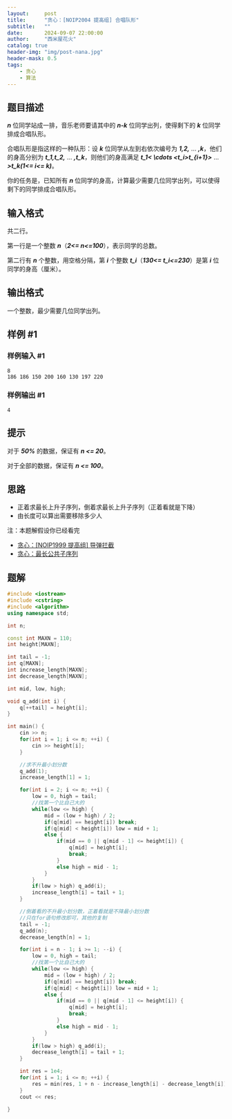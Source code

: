 ```yaml
---
layout:     post
title:      "贪心：[NOIP2004 提高组] 合唱队形"
subtitle:   ""
date:       2024-09-07 22:00:00
author:     "西米屋花火"
catalog: true
header-img: "img/post-nana.jpg"
header-mask: 0.5
tags:
    - 贪心
    - 算法
---
```


## 题目描述

***n*** 位同学站成一排，音乐老师要请其中的 ***n-k*** 位同学出列，使得剩下的 ***k*** 位同学排成合唱队形。

合唱队形是指这样的一种队形：设 ***k*** 位同学从左到右依次编号为 ***1,2,*** … ***,k***，他们的身高分别为 ***t\_1,t\_2,*** … ***,t\_k***，则他们的身高满足 ***t\_1< \cdots \<t\_i>t\_{i+1}>*** … ***>t\_k(1<= i<= k)***。

你的任务是，已知所有 ***n*** 位同学的身高，计算最少需要几位同学出列，可以使得剩下的同学排成合唱队形。

## 输入格式

共二行。

第一行是一个整数 ***n***（***2<= n<=100***），表示同学的总数。

第二行有 ***n*** 个整数，用空格分隔，第 ***i*** 个整数 ***t\_i***（***130<= t\_i<=230***）是第 ***i*** 位同学的身高（厘米）。

## 输出格式

一个整数，最少需要几位同学出列。

## 样例 #1

### 样例输入 #1

    8
    186 186 150 200 160 130 197 220

### 样例输出 #1

    4

## 提示

对于 ***50%*** 的数据，保证有 ***n <= 20***。

对于全部的数据，保证有 ***n <= 100***。

## 思路

*   正着求最长上升子序列，倒着求最长上升子序列（正着看就是下降）
*   由长度可以算出需要移除多少人

注：本题解假设你已经看完

*   [贪心：\[NOIP1999 提高组\] 导弹拦截](https://blog.ximiwu.fun/2024/09/02/daodanlanjie/)
*   [贪心：最长公共子序列](https://blog.ximiwu.fun/2024/09/06/zuichanggonggongzixulie/)

## 题解

```cpp
#include <iostream>
#include <cstring>
#include <algorithm>
using namespace std;

int n;

const int MAXN = 110;
int height[MAXN];

int tail = -1;
int q[MAXN];
int increase_length[MAXN];
int decrease_length[MAXN];

int mid, low, high;

void q_add(int i) {
    q[++tail] = height[i];
}

int main() {
    cin >> n;
    for(int i = 1; i <= n; ++i) {
        cin >> height[i];
    }

    //求不升最小划分数
    q_add(1);
    increase_length[1] = 1;

    for(int i = 2; i <= n; ++i) {
        low = 0, high = tail;
        //找第一个比自己大的
        while(low <= high) {
            mid = (low + high) / 2;
            if(q[mid] == height[i]) break;
            if(q[mid] < height[i]) low = mid + 1;
            else {
                if(mid == 0 || q[mid - 1] <= height[i]) {
                    q[mid] = height[i];
                    break;
                }
                else high = mid - 1;
            }
        }
        if(low > high) q_add(i);
        increase_length[i] = tail + 1;
    }

    //倒着看的不升最小划分数，正着看就是不降最小划分数
    //只在for语句修改即可，其他的复制
    tail = -1;
    q_add(n);
    decrease_length[n] = 1;

    for(int i = n - 1; i >= 1; --i) {
        low = 0, high = tail;
        //找第一个比自己大的
        while(low <= high) {
            mid = (low + high) / 2;
            if(q[mid] == height[i]) break;
            if(q[mid] < height[i]) low = mid + 1;
            else {
                if(mid == 0 || q[mid - 1] <= height[i]) {
                    q[mid] = height[i];
                    break;
                }
                else high = mid - 1;
            }
        }
        if(low > high) q_add(i);
        decrease_length[i] = tail + 1;
    }

    int res = 1e4;
    for(int i = 1; i <= n; ++i) {
        res = min(res, 1 + n - increase_length[i] - decrease_length[i]);
    }
    cout << res;

}
```



